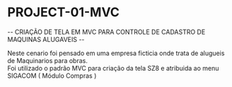 # PROJECT-01-MVC

   -- CRIAÇÃO DE TELA EM MVC PARA CONTROLE DE CADASTRO DE MAQUINAS ALUGAVEIS -- 
   
   Neste cenario foi pensado em uma empresa ficticia onde trata de alugueis de Maquinarios para obras. <br>
   Foi utilizado o padrão MVC para criação da tela SZ8 e atribuida ao menu SIGACOM ( Módulo Compras )
   
